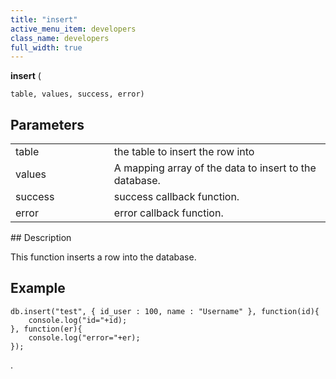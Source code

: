 ```yaml
---
title: "insert"
active_menu_item: developers
class_name: developers
full_width: true
---
```



**insert** (

    table, values, success, error)
     
   

## Parameters

<table>
<tr>
<td width="193">
table

</td>
<td width="17">

</td>
<td width="670">
the table to insert the row into

</td>
</tr>
<tr>
<td width="193">
values

</td>
<td width="17">

</td>
<td width="670">
A mapping array of the data to insert to the database.

</td>
</tr>
<tr>
<td width="193">
success

</td>
<td width="17">

</td>
<td width="670">
success callback function.

</td>
</tr>
<tr>
<td width="193">
error

</td>
<td width="17">

</td>
<td width="670">
error callback function.

</td>
</tr>
</table>
## Description

This function inserts a row into the database.

## Example

    db.insert("test", { id_user : 100, name : "Username" }, function(id){ 
        console.log("id="+id); 
    }, function(er){
        console.log("error="+er);
    });
   

.
